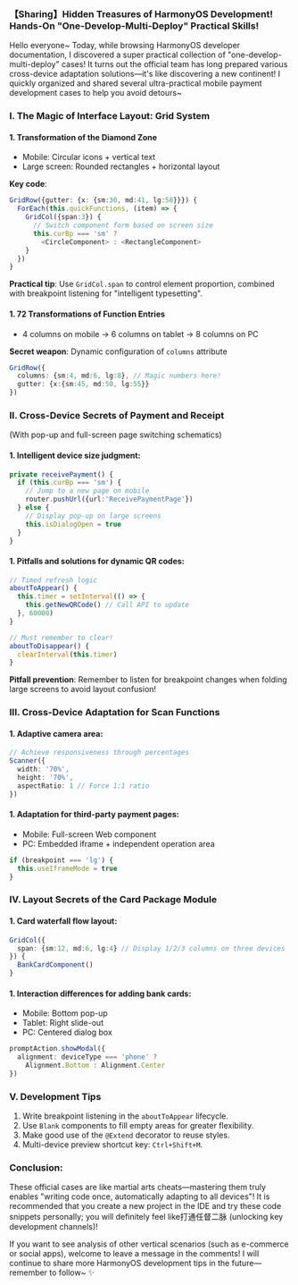 ### 【Sharing】Hidden Treasures of HarmonyOS Development! Hands-On "One-Develop-Multi-Deploy" Practical Skills!  

Hello everyone~ Today, while browsing HarmonyOS developer documentation, I discovered a super practical collection of "one-develop-multi-deploy" cases! It turns out the official team has long prepared various cross-device adaptation solutions—it's like discovering a new continent! I quickly organized and shared several ultra-practical mobile payment development cases to help you avoid detours~  


### I. The Magic of Interface Layout: Grid System  
#### 1. Transformation of the Diamond Zone  
- Mobile: Circular icons + vertical text  
- Large screen: Rounded rectangles + horizontal layout  

**Key code**:  
```typescript  
GridRow({gutter: {x: {sm:30, md:41, lg:58}}}) {  
  ForEach(this.quickFunctions, (item) => {  
    GridCol({span:3}) {  
      // Switch component form based on screen size  
      this.curBp === 'sm' ?  
        <CircleComponent> : <RectangleComponent>  
    }  
  })  
}  
```  
**Practical tip**: Use `GridCol.span` to control element proportion, combined with breakpoint listening for "intelligent typesetting".  

#### 1. 72 Transformations of Function Entries  
- 4 columns on mobile → 6 columns on tablet → 8 columns on PC  

**Secret weapon**: Dynamic configuration of `columns` attribute  
```typescript  
GridRow({  
  columns: {sm:4, md:6, lg:8}, // Magic numbers here!  
  gutter: {x:{sm:45, md:50, lg:55}}  
})  
```  


### II. Cross-Device Secrets of Payment and Receipt  
(With pop-up and full-screen page switching schematics)  

#### 1. Intelligent device size judgment:  
```typescript  
private receivePayment() {  
  if (this.curBp === 'sm') {  
    // Jump to a new page on mobile  
    router.pushUrl({url:'ReceivePaymentPage'})  
  } else {  
    // Display pop-up on large screens  
    this.isDialogOpen = true  
  }  
}  
```  

#### 1. Pitfalls and solutions for dynamic QR codes:  
```typescript  
// Timed refresh logic  
aboutToAppear() {  
  this.timer = setInterval(() => {  
    this.getNewQRCode() // Call API to update  
  }, 60000)  
}  

// Must remember to clear!  
aboutToDisappear() {  
  clearInterval(this.timer)  
}  
```  
**Pitfall prevention**: Remember to listen for breakpoint changes when folding large screens to avoid layout confusion!  


### III. Cross-Device Adaptation for Scan Functions  
#### 1. Adaptive camera area:  
```typescript  
// Achieve responsiveness through percentages  
Scanner({  
  width: '70%',  
  height: '70%',  
  aspectRatio: 1 // Force 1:1 ratio  
})  
```  

#### 1. Adaptation for third-party payment pages:  
- Mobile: Full-screen Web component  
- PC: Embedded iframe + independent operation area  
```typescript  
if (breakpoint === 'lg') {  
  this.useIframeMode = true  
}  
```  


### IV. Layout Secrets of the Card Package Module  
#### 1. Card waterfall flow layout:  
```typescript  
GridCol({  
  span: {sm:12, md:6, lg:4} // Display 1/2/3 columns on three devices  
}) {  
  BankCardComponent()  
}  
```  

#### 1. Interaction differences for adding bank cards:  
- Mobile: Bottom pop-up  
- Tablet: Right slide-out  
- PC: Centered dialog box  
```typescript  
promptAction.showModal({  
  alignment: deviceType === 'phone' ?  
    Alignment.Bottom : Alignment.Center  
})  
```  


### V. Development Tips  
1. Write breakpoint listening in the `aboutToAppear` lifecycle.  
2. Use `Blank` components to fill empty areas for greater flexibility.  
3. Make good use of the `@Extend` decorator to reuse styles.  
4. Multi-device preview shortcut key: `Ctrl+Shift+M`.  


### Conclusion:  
These official cases are like martial arts cheats—mastering them truly enables "writing code once, automatically adapting to all devices"! It is recommended that you create a new project in the IDE and try these code snippets personally; you will definitely feel like打通任督二脉 (unlocking key development channels)!  

If you want to see analysis of other vertical scenarios (such as e-commerce or social apps), welcome to leave a message in the comments! I will continue to share more HarmonyOS development tips in the future—remember to follow~ ✨
